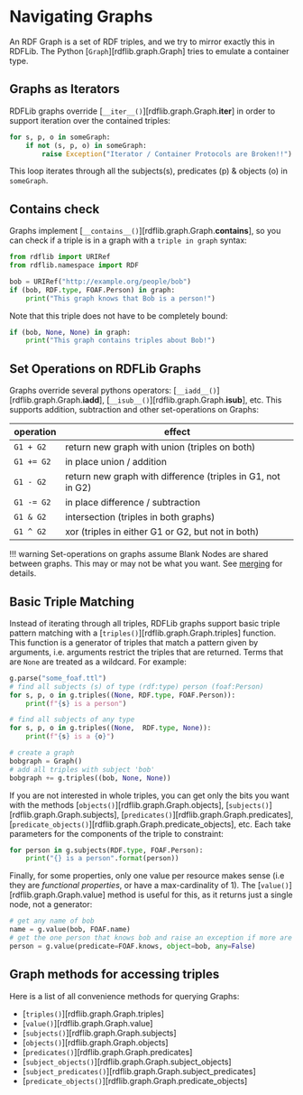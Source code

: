 # Navigating Graphs

An RDF Graph is a set of RDF triples, and we try to mirror exactly this in RDFLib. The Python [`Graph`][rdflib.graph.Graph] tries to emulate a container type.

## Graphs as Iterators

RDFLib graphs override [`__iter__()`][rdflib.graph.Graph.__iter__] in order to support iteration over the contained triples:

```python
for s, p, o in someGraph:
    if not (s, p, o) in someGraph:
        raise Exception("Iterator / Container Protocols are Broken!!")
```

This loop iterates through all the subjects(s), predicates (p) & objects (o) in `someGraph`.

## Contains check

Graphs implement [`__contains__()`][rdflib.graph.Graph.__contains__], so you can check if a triple is in a graph with a `triple in graph` syntax:

```python
from rdflib import URIRef
from rdflib.namespace import RDF

bob = URIRef("http://example.org/people/bob")
if (bob, RDF.type, FOAF.Person) in graph:
    print("This graph knows that Bob is a person!")
```

Note that this triple does not have to be completely bound:

```python
if (bob, None, None) in graph:
    print("This graph contains triples about Bob!")
```

## Set Operations on RDFLib Graphs

Graphs override several pythons operators: [`__iadd__()`][rdflib.graph.Graph.__iadd__], [`__isub__()`][rdflib.graph.Graph.__isub__], etc. This supports addition, subtraction and other set-operations on Graphs:

| operation | effect |
|-----------|--------|
| `G1 + G2` | return new graph with union (triples on both) |
| `G1 += G2` | in place union / addition |
| `G1 - G2` | return new graph with difference (triples in G1, not in G2) |
| `G1 -= G2` | in place difference / subtraction |
| `G1 & G2` | intersection (triples in both graphs) |
| `G1 ^ G2` | xor (triples in either G1 or G2, but not in both) |

!!! warning
    Set-operations on graphs assume Blank Nodes are shared between graphs. This may or may not be what you want. See [merging](merging.md) for details.

## Basic Triple Matching

Instead of iterating through all triples, RDFLib graphs support basic triple pattern matching with a [`triples()`][rdflib.graph.Graph.triples] function. This function is a generator of triples that match a pattern given by arguments, i.e. arguments restrict the triples that are returned. Terms that are `None` are treated as a wildcard. For example:

```python
g.parse("some_foaf.ttl")
# find all subjects (s) of type (rdf:type) person (foaf:Person)
for s, p, o in g.triples((None, RDF.type, FOAF.Person)):
    print(f"{s} is a person")

# find all subjects of any type
for s, p, o in g.triples((None,  RDF.type, None)):
    print(f"{s} is a {o}")

# create a graph
bobgraph = Graph()
# add all triples with subject 'bob'
bobgraph += g.triples((bob, None, None))
```

If you are not interested in whole triples, you can get only the bits you want with the methods [`objects()`][rdflib.graph.Graph.objects], [`subjects()`][rdflib.graph.Graph.subjects], [`predicates()`][rdflib.graph.Graph.predicates], [`predicate_objects()`][rdflib.graph.Graph.predicate_objects], etc. Each take parameters for the components of the triple to constraint:

```python
for person in g.subjects(RDF.type, FOAF.Person):
    print("{} is a person".format(person))
```

Finally, for some properties, only one value per resource makes sense (i.e they are *functional properties*, or have a max-cardinality of 1). The [`value()`][rdflib.graph.Graph.value] method is useful for this, as it returns just a single node, not a generator:

```python
# get any name of bob
name = g.value(bob, FOAF.name)
# get the one person that knows bob and raise an exception if more are found
person = g.value(predicate=FOAF.knows, object=bob, any=False)
```


## Graph methods for accessing triples

Here is a list of all convenience methods for querying Graphs:

* [`triples()`][rdflib.graph.Graph.triples]
* [`value()`][rdflib.graph.Graph.value]
* [`subjects()`][rdflib.graph.Graph.subjects]
* [`objects()`][rdflib.graph.Graph.objects]
* [`predicates()`][rdflib.graph.Graph.predicates]
* [`subject_objects()`][rdflib.graph.Graph.subject_objects]
* [`subject_predicates()`][rdflib.graph.Graph.subject_predicates]
* [`predicate_objects()`][rdflib.graph.Graph.predicate_objects]
